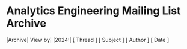 # Analytics Engineering Mailing List Archive

|Archive| 	View by|
|2024:| 	[ Thread ] [ Subject ] [ Author ] [ Date ]

